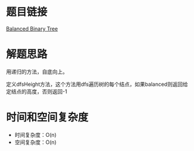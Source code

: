 # 题目链接

[Balanced Binary Tree](https://leetcode.com/problems/balanced-binary-tree/)

# 解题思路

用递归的方法，自底向上。

定义dfsHeight方法，这个方法用dfs遍历树的每个结点，如果balanced则返回给定结点的高度，否则返回-1 

# 时间和空间复杂度

- 时间复杂度：O(n)
- 空间复杂度：O(n)
